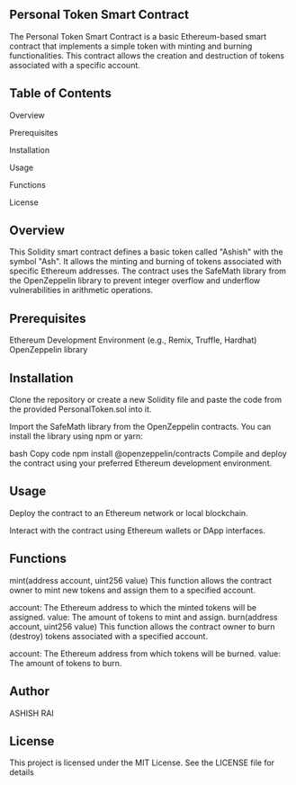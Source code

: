 ## Personal Token Smart Contract

The Personal Token Smart Contract is a basic Ethereum-based smart contract that implements a simple token with minting and burning functionalities. This contract allows the creation and destruction of tokens associated with a specific account.

## Table of Contents

Overview

Prerequisites

Installation

Usage

Functions

License

## Overview

This Solidity smart contract defines a basic token called "Ashish" with the symbol "Ash". It allows the minting and burning of tokens associated with specific Ethereum addresses. The contract uses the SafeMath library from the OpenZeppelin library to prevent integer overflow and underflow vulnerabilities in arithmetic operations.

## Prerequisites

Ethereum Development Environment (e.g., Remix, Truffle, Hardhat)
OpenZeppelin library

## Installation

Clone the repository or create a new Solidity file and paste the code from the provided PersonalToken.sol into it.

Import the SafeMath library from the OpenZeppelin contracts. You can install the library using npm or yarn:

bash
Copy code
npm install @openzeppelin/contracts
Compile and deploy the contract using your preferred Ethereum development environment.

## Usage

Deploy the contract to an Ethereum network or local blockchain.

Interact with the contract using Ethereum wallets or DApp interfaces.

## Functions

mint(address account, uint256 value)
This function allows the contract owner to mint new tokens and assign them to a specified account.

account: The Ethereum address to which the minted tokens will be assigned.
value: The amount of tokens to mint and assign.
burn(address account, uint256 value)
This function allows the contract owner to burn (destroy) tokens associated with a specified account.

account: The Ethereum address from which tokens will be burned.
value: The amount of tokens to burn.

## Author
ASHISH RAI

## License

This project is licensed under the MIT License. See the LICENSE file for details
